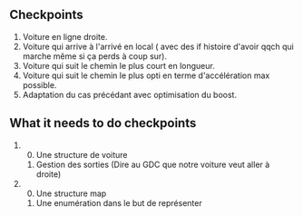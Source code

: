 ## Checkpoints

1. Voiture en ligne droite.
2. Voiture qui arrive à l'arrivé en local 
( avec des if histoire d'avoir qqch qui marche même si ça perds à coup sur).
3. Voiture qui suit le chemin le plus court en longueur.
4. Voiture qui suit le chemin le plus opti en terme d'accélération max possible.
5. Adaptation du cas précédant avec optimisation du boost.

## What it needs to do checkpoints

1.  0. Une structure de voiture
    1. Gestion des sorties (Dire au GDC que notre voiture veut aller à droite)

2.  0. Une structure map 
    1. Une enumération dans le but de représenter  